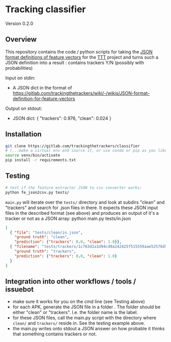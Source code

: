 # Tracking classifier

Version 0.2.0

## Overview

This repository contains the code / python scripts for taking the [JSON format definitions of feature vectors](https://gitlab.com/trackingthetrackers/wiki/-/wikis/JSON-format-definition-for-feature-vectors) for the [TTT](https://gitlab.com/trackingthetrackers/wiki) project and turns such a JSON definition 
into a result : contains trackers Y/N (possibly with probabilities)

Input on stdin:
  * A JSON dict in the format of https://gitlab.com/trackingthetrackers/wiki/-/wikis/JSON-format-definition-for-feature-vectors
  
Output on stdout: 
  * JSON dict: { "trackers": 0.976, "clean": 0.024 }
 
## Installation


```bash
git clone https://gitlab.com/trackingthetrackers/classifier
# (...make a virtual env and source it, or use conda or pip as you like. Example....)
source venv/bin/activate
pip install -r requirements.txt
```

## Testing

```bash
# test if the feature extractor JSON to csv converter works:
python fe_json2csv.py tests/
```


``main.py`` will iterate over the ``tests/`` directory and look at subdirs "clean" and "trackers" and search for .json files in there.
It expects these JSON input files in the described format (see above) and produces an output of it's a tracker or not as a JSON array:
python main.py tests/in.json

```json
[
  { "file": "tests/clean/in.json", 
    "ground truth": "clean", 
    "prediction": {"trackers": 0.0, "clean": 1.0}}, 
  { "filename": "tests/trackers/1c763d1a1d94cd9a242425f515559aae52576d5e08ab069dfe82677cb15ddfba.json", 
    "ground truth": "trackers", 
    "prediction": {"trackers": 0.0, "clean": 1.0}
  }
]
```

## Integration into other workflows / tools / issuebot

  - make sure it works for you on the cmd line (see Testing above)
  - for each APK, generate the JSON file in a folder . The folder should be either "clean" or "trackers". I.e. the folder 
  name is the label.
  - for these JSON files, call the main.py script with the directory where ``clean/`` and ``trackers/`` reside in.
  See the testing example above.
  - the main.py writes onto stdout a JSON answer on how probable it thinks that something contains trackers or not.
